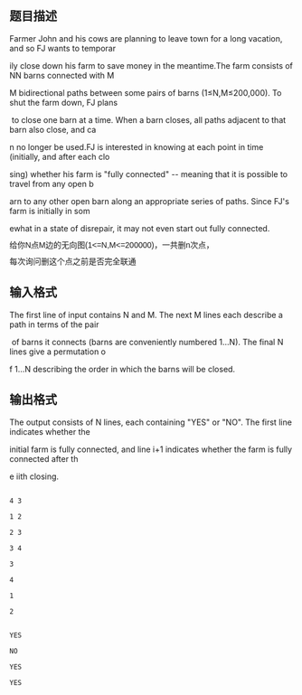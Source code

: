 ## 题目描述

<div>
 Farmer John and his cows are planning to leave town for a long vacation, and so FJ wants to temporar
</div>
<div>
 ily close down his farm to save money in the meantime.The farm consists of NN barns connected with M
</div>
<div>
 M bidirectional paths between some pairs of barns (1≤N,M≤200,000). To shut the farm down, FJ plans
</div>
<div>
  to close one barn at a time. When a barn closes, all paths adjacent to that barn also close, and ca
</div>
<div>
 n no longer be used.FJ is interested in knowing at each point in time (initially, and after each clo
</div>
<div>
 sing) whether his farm is "fully connected" -- meaning that it is possible to travel from any open b
</div>
<div>
 arn to any other open barn along an appropriate series of paths. Since FJ's farm is initially in som
</div>
<div>
 ewhat in a state of disrepair, it may not even start out fully connected.
</div>
<div>
 <span style="font-family: Helvetica, 'Microsoft Yahei', verdana; font-size: 14px; line-height: 15.549334526062px;">给你N点M边的无向图(1<=N,M<=200000)，一共删n次点，</span>
</div>
<div>
 <span style="font-family: Helvetica, 'Microsoft Yahei', verdana; font-size: 14px; line-height: 15.549334526062px;">每次询问删这个点之前是否完全联通</span>
</div>
<div></div>
<p></p>

## 输入格式

<div>
 The first line of input contains N and M. The next M lines each describe a path in terms of the pair
</div>
<div>
  of barns it connects (barns are conveniently numbered 1…N). The final N lines give a permutation o
</div>
<div>
 f 1…N describing the order in which the barns will be closed.
</div>
<p></p>

## 输出格式

<div>
 The output consists of N lines, each containing "YES" or "NO". The first line indicates whether the 
</div>
<div>
 initial farm is fully connected, and line i+1 indicates whether the farm is fully connected after th
</div>
<div>
 e iith closing.
</div>
<p></p>

```input1
4 3
1 2
2 3
3 4
3
4
1
2
```
```output1
YES
NO
YES
YES
```
